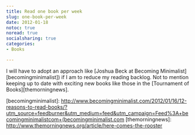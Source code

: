 ```yaml
---
title: Read one book per week
slug: one-book-per-week
date: 2012-01-18
notoc: true
noread: true
socialsharing: true
categories: 
- Books

---
```

I will have to adopt an approach like [Joshua Beck at Becoming Minimalist][becomingminimalist]) if I am to reduce my reading backlog. Not to mention keeping up to date with exciting new books like those in the [Tournament of Books][themorningnews].

[becomingminimalist]: http://www.becomingminimalist.com/2012/01/16/12-reasons-to-read-books/?utm_source=feedburner&utm_medium=feed&utm_campaign=Feed%3A+becomingminimalistcom+(becomingminimalist.com
[themorningnews]: http://www.themorningnews.org/article/here-comes-the-rooster